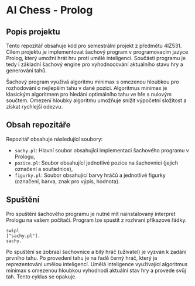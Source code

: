 # AI Chess - Prolog

## Popis projektu
Tento repozitář obsahuje kód pro semestrální projekt z předmětu 4IZ531. Cílem projektu je implementovat šachový program v programovacím jazyce Prolog, který umožní hrát hru proti umělé inteligenci. Součástí programu je tedy i základní šachový engine pro vyhodnocování aktuálního stavu hry a generování tahů.

Šachový program využívá algoritmu minimax s omezenou hloubkou pro rozhodování o nejlepším tahu v dané pozici. Algoritmus minimax je klasickým algoritmem pro hledání optimálního tahu ve hře s nulovým součtem. Omezení hloubky algoritmu umožňuje snížit výpočetní složitost a získat rychlejší odezvu.

## Obsah repozitáře
Repozitář obsahuje následující soubory:
- `sachy.pl`: Hlavní soubor obsahující implementaci šachového programu v Prologu,
- `pozice.pl`: Soubor obsahující jednotlivé pozice na šachovnici (jejich označení a souřadnice),
- `figurky.pl`: Soubor obsahující barvy hráčů a jednotlivé figurky (označení, barva, znak pro výpis, hodnota).

## Spuštění
Pro spuštění šachového programu je nutné mít nainstalovaný interpret Prologu na vašem počítači. Program lze spustit z rozhraní příkazové řádky.

```
swipl
["sachy.pl"].
sachy.
```

Po spuštění se zobrazí šachovnice a bílý hráč (uživatel) je vyzván k zadání prvního tahu. Po provedení tahu je na řadě černý hráč, který je reprezentování umělou inteligencí. Umělá inteligence využívající algoritmus minimax s omezenou hloubkou vyhodnodí aktuální stav hry a provede svůj tah. Tento cyklus se opakuje.

